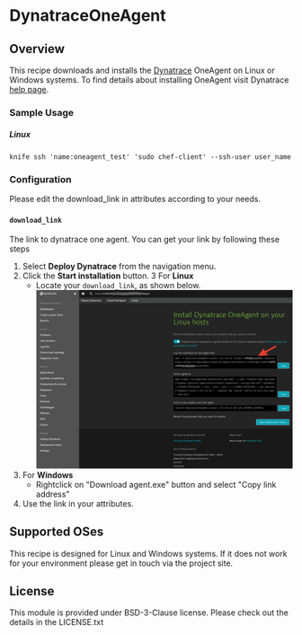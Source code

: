 # DynatraceOneAgent

## Overview

This recipe downloads and installs the [Dynatrace](http://www.dynatrace.com/) OneAgent on Linux or Windows systems.
To find details about installing OneAgent visit Dynatrace [help page](https://help.dynatrace.com/get-started/installation/how-do-i-install-dynatrace-oneagent/).

### Sample Usage
##### Linux
```
knife ssh 'name:oneagent_test' 'sudo chef-client' --ssh-user user_name
```

### Configuration
Please edit the download_link in attributes according to your needs.

#### `download_link`
The link to dynatrace one agent. You can get your link by following these steps

1. Select **Deploy Dynatrace** from the navigation menu.
2. Click the **Start installation** button.
3  For **Linux** 
   - Locate your `download_link`, as shown below. 
   ![Alt text](https://github.com/Dynatrace/Dynatrace-OneAgent-Chef/blob/master/Install_Dynatrace_OneAgent_on_your_Linux.png)
4. For **Windows**
    - Rightclick on "Download agent.exe" button and select "Copy link address"
5. Use the link in your attributes.

## Supported OSes
This recipe is designed for Linux and Windows systems. 
If it does not work for your environment please get in touch via the project site.

## License
This module is provided under BSD-3-Clause license. Please check out the details in the LICENSE.txt
